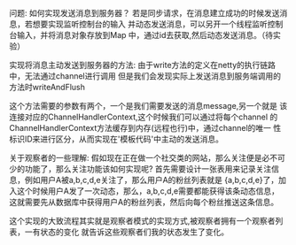 问题:
 如何实现发送消息到服务器？
 若是同步请求，在消息建立成功的时候发送消息，若想要实现监听控制台的输入
 并动态发送消息，可以另开一个线程监听控制台输入，并将消息对象存放到Map
 中，通过id去获取,然后动态发送消息。（待实验）

实现将消息主动发送到服务器的方法:
由于write方法的定义在netty的执行链路中，无法通过channel进行调用
但是我们会发现实际上发送消息到服务端调用的方法时writeAndFlush

这个方法需要的参数有两个，一个是我们需要发送的消息message,另一个就是
该连接对应的ChannelHandlerContext,这个时候我们可以通过将每个channel
的ChannelHandlerContext方法缓存到内存(远程也行)中，通过channel的唯一
性标识ID来进行区分，从而实现在'模板代码'中主动的发送消息。






关于观察者的一些理解:
假如现在正在做一个社交类的网站，那么关注便是必不可少的功能了，那么关注功能该如何实现呢?
首先需要设计一张表用来记录关注信息，例如用户A被a,b,c,d,e关注了，那么用户A的粉丝列表就是
{a,b,c,d,e}了，加入这个时候用户A发了一次动态，那么，a,b,c,d,e需要都能获得该条动态信息，
这就需要先从数据库中获得用户A的粉丝列表，然后向每个粉丝推送这条信息。

这个实现的大致流程其实就是观察者模式的实现方式,被观察者拥有一个观察者列表，一有状态的变化
就告诉这些观察者们我的状态发生了变化。	


